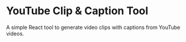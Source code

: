 # YouTube Clip & Caption Tool

A simple React tool to generate video clips with captions from YouTube videos.
